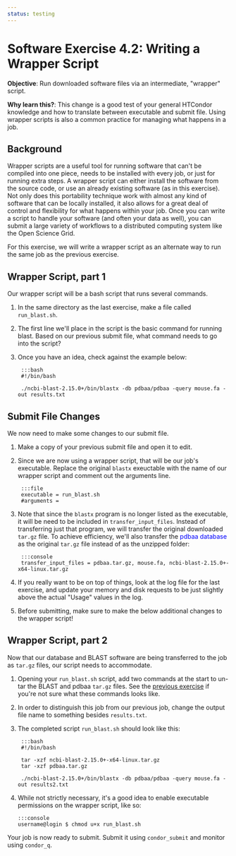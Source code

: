 ```yaml
---
status: testing
---
```


<style type="text/css"> pre em { font-style: normal; background-color: yellow; } pre strong { font-style: normal; font-weight: bold; color: #008; } </style>

Software Exercise 4.2: Writing a Wrapper Script
============================================================

**Objective**: Run downloaded software files via an intermediate, "wrapper" script. 

**Why learn this?**: This change is a good test of your general HTCondor knowledge and 
how to translate between executable and submit file. Using wrapper scripts is also a 
common practice for managing what happens in a job. 

Background
----------

Wrapper scripts are a useful tool for running software that can't be compiled into one piece, needs to be installed with every job, or just for running extra steps.  A wrapper script can either install the software from the source code, or use an already existing software (as in this exercise). Not only does this portability technique work with almost any kind of software that can be locally installed, it also allows for a great deal of control and flexibility for what happens within your job. Once you can write a script to handle your software (and often your data as well), you can submit a large variety of workflows to a distributed computing system like the Open Science Grid.

For this exercise, we will write a wrapper script as an alternate way to run the same job as the previous exercise. 

Wrapper Script, part 1
----------------------

Our wrapper script will be a bash script that runs several commands.

1. In the same directory as the last exercise, make a file called `run_blast.sh`. 

1. The first line we'll place in the script is the basic command for running blast. Based on our previous submit file, what command needs to go into the script? 

1. Once you have an idea, check against the example below:  

        :::bash
        #!/bin/bash
        
        ./ncbi-blast-2.15.0+/bin/blastx -db pdbaa/pdbaa -query mouse.fa -out results.txt


Submit File Changes
-------------------

We now need to make some changes to our submit file.

1. Make a copy of your previous submit file and open it to edit. 

1. Since we are now using a wrapper script, that will be our job's executable. Replace the original `blastx` exeuctable with the name of our wrapper script and comment out the arguments line.  

        :::file
        executable = run_blast.sh 
        #arguments = 

1. Note that since the `blastx` program is no longer listed as the executable, it will be need to be included in `transfer_input_files`. Instead of transferring just that program, we will transfer the original downloaded `tar.gz` file. To achieve efficiency, we'll also transfer the <span style="color:BLUE">pdbaa database</span> as the original `tar.gz` file instead of as the unzipped folder: 

        :::console
        transfer_input_files = pdbaa.tar.gz, mouse.fa, ncbi-blast-2.15.0+-x64-linux.tar.gz

1. If you really want to be on top of things, look at the log file for the last exercise, and update your memory and disk requests to be just slightly above the actual "Usage" values in the log. 

1. Before submitting, make sure to make the below additional changes to the wrapper script!

Wrapper Script, part 2
----------------------

Now that our database and BLAST software are being transferred to the job as `tar.gz` files, our script needs to accommodate.

1. Opening your `run_blast.sh` script, add two commands at the start to un-tar the BLAST and pdbaa `tar.gz` files. See the [previous exercise](../part1-ex1-download) if you're not sure what these commands looks like. 

1. In order to distinguish this job from our previous job, change the output file name to something besides `results.txt`. 

1. The completed script `run_blast.sh` should look like this: 

        :::bash
        #!/bin/bash
        
        tar -xzf ncbi-blast-2.15.0+-x64-linux.tar.gz 
        tar -xzf pdbaa.tar.gz

        ./ncbi-blast-2.15.0+/bin/blastx -db pdbaa/pdbaa -query mouse.fa -out results2.txt

1.  While not strictly necessary, it's a good idea to enable executable permissions on the wrapper script, like so: 

        :::console
        username@login $ chmod u+x run_blast.sh

Your job is now ready to submit. Submit it using `condor_submit` and monitor using `condor_q`.
